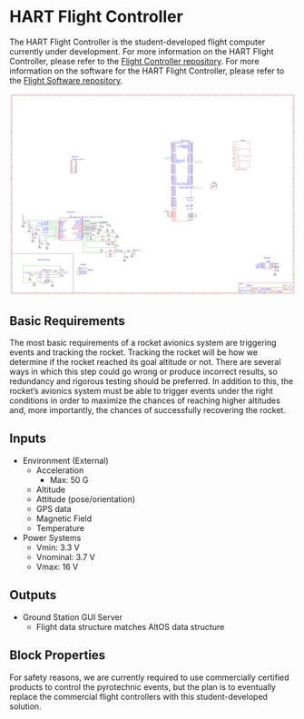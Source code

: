 HART Flight Controller
=======================
<!-- Block Definition -->
The HART Flight Controller is the student-developed flight computer currently under development. For more information on the HART Flight Controller, please refer to the [Flight Controller repository][hardware-repository]. For more information on the software for the HART Flight Controller, please refer to the [Flight Software repository][software-repository].

![Flight Controller Schematic][schematic]

Basic Requirements
-------------------
The most basic requirements of a rocket avionics system are triggering events and tracking the rocket. Tracking the rocket will be how we determine if the rocket reached its goal altitude or not. There are several ways in which this step could go wrong or produce incorrect results, so redundancy and rigorous testing should be preferred. In addition to this, the rocket’s avionics system must be able to trigger events under the right conditions in order to maximize the chances of reaching higher altitudes and, more importantly, the chances of successfully recovering the rocket.

Inputs
--------
- Environment (External)
  - Acceleration
    - Max: 50 G
  - Altitude
  - Attitude (pose/orientation)
  - GPS data
  - Magnetic Field
  - Temperature
- Power Systems
  - Vmin: 3.3 V
  - Vnominal: 3.7 V
  - Vmax: 16 V

Outputs
---------
- Ground Station GUI Server
  - Flight data structure matches AltOS data structure

Block Properties
-----------------
For safety reasons, we are currently required to use commercially certified products to control the pyrotechnic events, but the plan is to eventually replace the commercial flight controllers with this student-developed solution.

<!-- Links -->
[hardware-repository]: https://github.com/HART-Avionics/OSU-HART-Flight-Controller
[software-repository]: https://github.com/HART-Avionics/OSU-HART-Flight-Software
[schematic]:../../../../images/schematic.png "Schematic"

